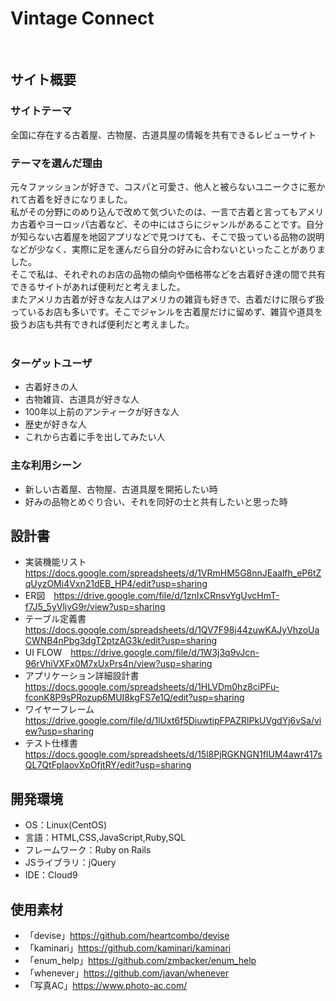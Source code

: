 # Vintage Connect
​
## サイト概要
### サイトテーマ
全国に存在する古着屋、古物屋、古道具屋の情報を共有できるレビューサイト
​
### テーマを選んだ理由
元々ファッションが好きで、コスパと可愛さ、他人と被らないユニークさに惹かれて古着を好きになりました。  
私がその分野にのめり込んで改めて気づいたのは、一言で古着と言ってもアメリカ古着やヨーロッパ古着など、その中にはさらにジャンルがあることです。自分が知らない古着屋を地図アプリなどで見つけても、そこで扱っている品物の説明などが少なく、実際に足を運んだら自分の好みに合わないといったことがありました。  
そこで私は、それぞれのお店の品物の傾向や価格帯などを古着好き達の間で共有できるサイトがあれば便利だと考えました。  
またアメリカ古着が好きな友人はアメリカの雑貨も好きで、古着だけに限らず扱っているお店も多いです。そこでジャンルを古着屋だけに留めず、雑貨や道具を扱うお店も共有できれば便利だと考えました。  
​
### ターゲットユーザ
* 古着好きの人
* 古物雑貨、古道具が好きな人
* 100年以上前のアンティークが好きな人
* 歴史が好きな人
* これから古着に手を出してみたい人
​
### 主な利用シーン
* 新しい古着屋、古物屋、古道具屋を開拓したい時
* 好みの品物とめぐり合い、それを同好の士と共有したいと思った時
​
## 設計書
- 実装機能リスト　https://docs.google.com/spreadsheets/d/1VRmHM5G8nnJEaalfh_eP6tZqUyzOMi4Vxn21dEB_HP4/edit?usp=sharing  
- ER図　https://drive.google.com/file/d/1znIxCRnsvYgUvcHmT-f7J5_5yVljvG9r/view?usp=sharing
- テーブル定義書　https://docs.google.com/spreadsheets/d/1QV7F98j44zuwKAJyVhzoUaCWNB4nPbg3dgT2ptzAG3k/edit?usp=sharing
- UI FLOW　https://drive.google.com/file/d/1W3j3q9vJcn-96rVhiVXFx0M7xUxPrs4n/view?usp=sharing
- アプリケーション詳細設計書　https://docs.google.com/spreadsheets/d/1HLVDm0hz8ciPFu-fconK8P9sPRozup6MUI8kgFS7e1Q/edit?usp=sharing
- ワイヤーフレーム　https://drive.google.com/file/d/1lUxt6f5DiuwtipFPAZRlPkUVgdYj6vSa/view?usp=sharing
- テスト仕様書　https://docs.google.com/spreadsheets/d/15l8PjRGKNGN1fIUM4awr417sQL7QtFpIaovXpOfjtRY/edit?usp=sharing
​
## 開発環境
- OS：Linux(CentOS)
- 言語：HTML,CSS,JavaScript,Ruby,SQL
- フレームワーク：Ruby on Rails
- JSライブラリ：jQuery
- IDE：Cloud9
​
## 使用素材
- 「devise」https://github.com/heartcombo/devise
- 「kaminari」https://github.com/kaminari/kaminari
- 「enum_help」https://github.com/zmbacker/enum_help  
- 「whenever」https://github.com/javan/whenever
- 「写真AC」https://www.photo-ac.com/
